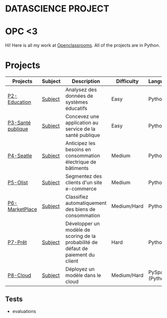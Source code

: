 # DATASCIENCE PROJECT

# OPC <3

Hi! Here is all my work at [Openclassrooms](https://openclassrooms.com/fr/). All of the projects are in Python.

# Projects

| Projects | Subject | Description | Difficulty | Language | 
|--|--|--|--|--|
| [P2-Education](https://github.com/SmadjaPaul/DATASCIENCE-PROJECT/tree/master/OPC_P2_ANALY) | [Subject](https://openclassrooms.com/fr/projects/627/assignment) | Analysez des données de systèmes éducatifs | Easy | Python | 
| [P3-Santé publique](https://github.com/SmadjaPaul/DATASCIENCE-PROJECT/tree/master/OPC_P3_PREPA)  | [Subject](https://openclassrooms.com/fr/projects/628/assignment) |Concevez une application au service de la santé publique | Easy | Python | 
| [P4-Seatle](https://github.com/SmadjaPaul/DATASCIENCE-PROJECT/tree/master/OPC_P4_PREDI)  | [Subject](https://openclassrooms.com/fr/projects/629/assignment)| Anticipez les besoins en consommation électrique de bâtiments | Medium | Python | 
| [P5-Olist](https://github.com/SmadjaPaul/DATASCIENCE-PROJECT/tree/master/OPC_P5_SEGME)  | [Subject](https://openclassrooms.com/fr/paths/164/projects/630/assignment)| Segmentez des clients d'un site e-commerce | Medium | Python |
| [P6-MarketPlace](https://github.com/SmadjaPaul/DATASCIENCE-PROJECT/tree/master/OPC_P6_CLASS)  | [Subject](https://openclassrooms.com/fr/paths/164/projects/631/assignment)| Classifiez automatiquement des biens de consommation | Medium/Hard | Python | 
| [P7-Prêt ](https://github.com/SmadjaPaul/DATASCIENCE-PROJECT/tree/master/OPC_P7_SCORE)  | [Subject](https://openclassrooms.com/fr/paths/164/projects/632/assignment)| Développer un modèle de scoring de la probabilité de défaut de paiement du client | Hard| Python | 
| [P8-Cloud ](https://github.com/SmadjaPaul/DATASCIENCE-PROJECT/tree/master/OPC_P8_CLOUD)  | [Subject](https://github.com/SmadjaPaul/DATASCIENCE-PROJECT/blob/master/OPC_P8_CLOUD/D%C3%A9ployez%20un%20mod%C3%A8le%20dans%20le%20cloud%20-%20OpenClassrooms.pdf)| Déployez un modèle dans le cloud | Medium/Hard| PySpark (Python) | 




## Tests
- evaluations
